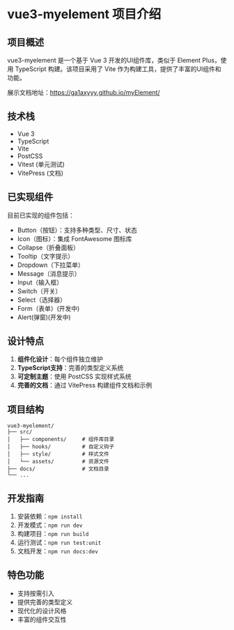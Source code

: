 
# vue3-myelement 项目介绍

## 项目概述
vue3-myelement 是一个基于 Vue 3 开发的UI组件库，类似于 Element Plus，使用 TypeScript 构建。该项目采用了 Vite 作为构建工具，提供了丰富的UI组件和功能。

展示文档地址：https://ga1axyyy.github.io/myElement/

## 技术栈
- Vue 3
- TypeScript
- Vite
- PostCSS
- Vitest (单元测试)
- VitePress (文档)

## 已实现组件
目前已实现的组件包括：
- Button（按钮）：支持多种类型、尺寸、状态
- Icon（图标）：集成 FontAwesome 图标库
- Collapse（折叠面板）
- Tooltip（文字提示）
- Dropdown（下拉菜单）
- Message（消息提示）
- Input（输入框）
- Switch（开关）
- Select（选择器）
- Form（表单）(开发中)
- Alert(弹窗)(开发中)

## 设计特点
1. **组件化设计**：每个组件独立维护
2. **TypeScript支持**：完善的类型定义系统
3. **可定制主题**：使用 PostCSS 实现样式系统
4. **完善的文档**：通过 VitePress 构建组件文档和示例

## 项目结构
```
vue3-myelement/
├── src/
│   ├── components/     # 组件库目录
│   ├── hooks/          # 自定义钩子
│   ├── style/          # 样式文件
│   └── assets/         # 资源文件
├── docs/               # 文档目录
└── ...
```

## 开发指南
1. 安装依赖：`npm install`
2. 开发模式：`npm run dev`
3. 构建项目：`npm run build`
4. 运行测试：`npm run test:unit`
5. 文档开发：`npm run docs:dev`

## 特色功能
- 支持按需引入
- 提供完善的类型定义
- 现代化的设计风格
- 丰富的组件交互性
